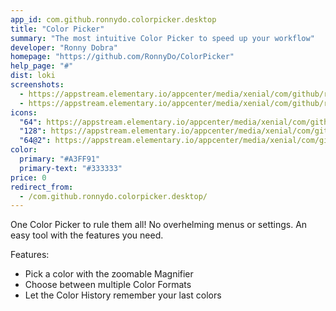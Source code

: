 ```yaml
---
app_id: com.github.ronnydo.colorpicker.desktop
title: "Color Picker"
summary: "The most intuitive Color Picker to speed up your workflow"
developer: "Ronny Dobra"
homepage: "https://github.com/RonnyDo/ColorPicker"
help_page: "#"
dist: loki
screenshots:
  - https://appstream.elementary.io/appcenter/media/xenial/com/github/ronnydo.colorpicker.desktop/D3DAA1BB7EDC68A4BBC305980C90C15F/screenshots/image-1_orig.png
  - https://appstream.elementary.io/appcenter/media/xenial/com/github/ronnydo.colorpicker.desktop/D3DAA1BB7EDC68A4BBC305980C90C15F/screenshots/image-2_orig.png
icons:
  "64": https://appstream.elementary.io/appcenter/media/xenial/com/github/ronnydo.colorpicker.desktop/D3DAA1BB7EDC68A4BBC305980C90C15F/icons/64x64/com.github.ronnydo.colorpicker_com.github.ronnydo.colorpicker.png
  "128": https://appstream.elementary.io/appcenter/media/xenial/com/github/ronnydo.colorpicker.desktop/D3DAA1BB7EDC68A4BBC305980C90C15F/icons/128x128/com.github.ronnydo.colorpicker_com.github.ronnydo.colorpicker.png
  "64@2": https://appstream.elementary.io/appcenter/media/xenial/com/github/ronnydo.colorpicker.desktop/D3DAA1BB7EDC68A4BBC305980C90C15F/icons/64x64@2/com.github.ronnydo.colorpicker_com.github.ronnydo.colorpicker.png
color:
  primary: "#A3FF91"
  primary-text: "#333333"
price: 0
redirect_from:
  - /com.github.ronnydo.colorpicker.desktop/
---
```


<p>One Color Picker to rule them all! No overhelming menus or settings. An easy tool with the features you need.</p>
<p>Features:</p>
<ul>
  <li>Pick a color with the zoomable Magnifier</li>
  <li>Choose between multiple Color Formats</li>
  <li>Let the Color History remember your last colors</li>
</ul>